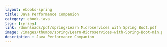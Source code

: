 ```yaml
---
layout: ebooks-spring
title: Java Performance Companion 
category: ebook-java
tags: [spring]
link: /downloads/pdf/spring/Learn Microservices with Spring Boot.pdf 
image: /images/thumbs/spring/Learn-Microservices-with-Spring-Boot-min.png
description : Java Performance Companion 
---
```












